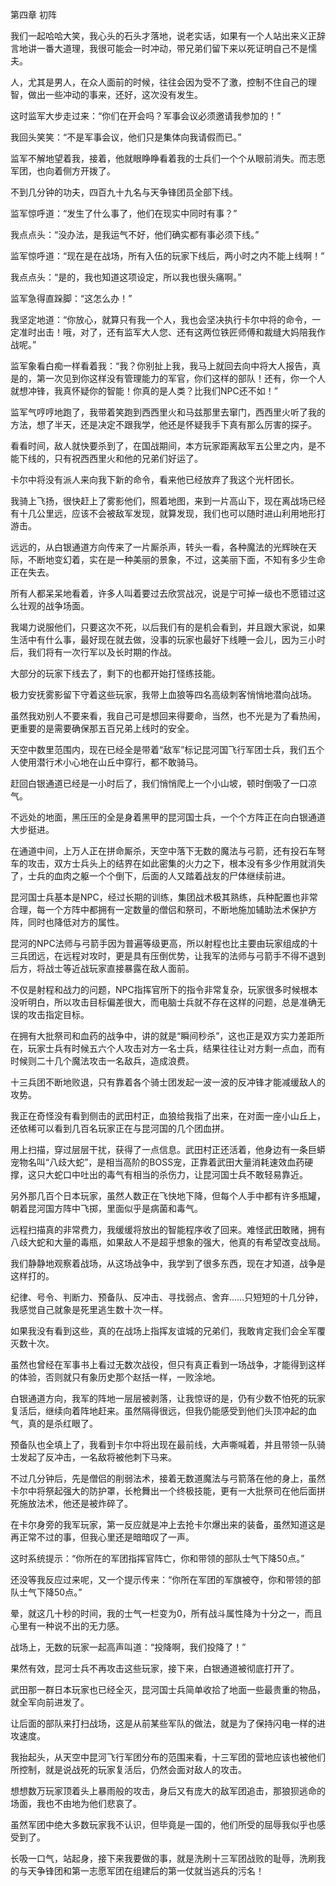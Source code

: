 第四章 初阵


我们一起哈哈大笑，我心头的石头才落地，说老实话，如果有一个人站出来义正辞言地讲一番大道理，我很可能会一时冲动，带兄弟们留下来以死证明自己不是懦夫。

人，尤其是男人，在众人面前的时候，往往会因为受不了激，控制不住自己的理智，做出一些冲动的事来，还好，这次没有发生。

这时监军大步走过来：“你们在开会吗？军事会议必须邀请我参加的！”

我回头笑笑：“不是军事会议，他们只是集体向我请假而已。”

监军不解地望着我，接着，他就眼睁睁看着我的士兵们一个个从眼前消失。而志愿军团，也向着侧方开拨了。

不到几分钟的功夫，四百九十九名与天争锋团员全部下线。

监军惊呼道：“发生了什么事了，他们在现实中同时有事？”

我点点头：“没办法，是我运气不好，他们确实都有事必须下线。”

监军惊呼道：“现在是在战场，所有入伍的玩家下线后，两小时之内不能上线啊！”

我点点头：“是的，我也知道这项设定，所以我也很头痛啊。”

监军急得直跺脚：“这怎么办！”

我坚定地道：“你放心，就算只有我一个人，我也会坚决执行卡尔中将的命令，一定准时出击！哦，对了，还有监军大人您、还有这两位铁匠师傅和裁缝大妈陪我作战呢。”

监军象看白痴一样看着我：“我？你别扯上我，我马上就回去向中将大人报告，真是的，第一次见到你这样没有管理能力的军官，你们这样的部队！还有，你一个人就想冲锋，我真怀疑你的智能！你真的是人类？比我们NPC还不如！”

监军气哼哼地跑了，我带着笑跑到西西里火和马兹那里去窜门，西西里火听了我的方法，想了半天，还是决定不跟我学，他还是怀疑我手下真有那么厉害的探子。

看看时间，敌人就快要杀到了，在国战期间，本方玩家距离敌军五公里之内，是不能下线的，只有祝西西里火和他的兄弟们好运了。

卡尔中将没有派人来向我下新的命令，看来他已经放弃了我这个光杆团长。

我骑上飞扬，很快赶上了雾影他们，照着地图，来到一片高山下，现在离战场已经有十几公里远，应该不会被敌军发现，就算发现，我们也可以随时进山利用地形打游击。

远远的，从白银通道方向传来了一片厮杀声，转头一看，各种魔法的光辉映在天际，不断地变幻着，实在是一种美丽的景象，不过，这美丽下面，不知有多少生命正在失去。

所有人都呆呆地看着，许多人叫着要过去欣赏战况，说是宁可掉一级也不愿错过这么壮观的战争场面。

我竭力说服他们，只要这次不死，以后我们有的是机会看到，并且跟大家说，如果生活中有什么事，最好现在就去做，没事的玩家也最好下线睡一会儿，因为三小时后，我们将有一次行军以及长时期的作战。

大部分的玩家下线去了，剩下的也都开始打怪练技能。

极力安抚雾影留下守着这些玩家，我带上血狼等四名高级刺客悄悄地潜向战场。

虽然我劝别人不要来看，我自己可是想回来得要命，当然，也不光是为了看热闹，更重要的是需要确保那五百兄弟上线时的安全。

天空中数里范围内，现在已经全是带着“敌军”标记昆河国飞行军团士兵，我们五个人使用潜行术小心地在山丘中穿行，都不敢骑马。

赶回白银通道已经是一小时后了，我们悄悄爬上一个小山坡，顿时倒吸了一口凉气。

不远处的地面，黑压压的全是身着黑甲的昆河国士兵，一个个方阵正在向白银通道大步挺进。

在通道中间，上万人正在拼命厮杀，天空中落下无数的魔法与弓箭，还有投石车弩车的攻击，双方士兵头上的结界在如此密集的火力之下，根本没有多少作用就消失了，士兵的血肉之躯一个个倒下，后面的人又踏着战友的尸体继续前进。

昆河国士兵基本是NPC，经过长期的训练，集团战术极其熟练，兵种配置也非常合理，每一个方阵中都拥有一定数量的僧侣和祭司，不断地施加辅助法术保护方阵，同时也降低对方的属性。

昆河的NPC法师与弓箭手因为普遍等级更高，所以射程也比主要由玩家组成的十三兵团远，在远程对攻时，更是具有压倒优势，让我军的法师与弓箭手不得不退到后方，将战士等近战玩家直接暴露在敌人面前。

不仅是射程和战力的问题，NPC指挥官所下的指令非常复杂，玩家很多时候根本没听明白，所以攻击目标偏差很大，而电脑士兵就不存在这样的问题，总是准确无误的攻击指定目标。

在拥有大批祭司和血药的战争中，讲的就是“瞬间秒杀”，这也正是双方实力差距所在，玩家士兵有时候五六个人攻击对方一名士兵，结果往往让对方剩一点血，而有时候则二十几个魔法攻击一名敌兵，造成浪费。

十三兵团不断地败退，只有靠着各个骑士团发起一波一波的反冲锋才能减缓敌人的攻势。

我正在奇怪没有看到侧击的武田村正，血狼给我指了出来，在对面一座小山丘上，还依稀可以看到几百名玩家正在与昆河国的几个团血拼。

用上扫描，穿过层层干扰，获得了一点信息。武田村正还活着，他身边有一条巨蟒宠物名叫“八歧大蛇”，是相当高阶的BOSS宠，正靠着武田大量消耗速效血药硬撑，这只大蛇口中吐出的毒气有相当的杀伤力，让昆河国士兵不敢轻易靠近。

另外那几百个日本玩家，虽然人数正在飞快地下降，但每个人手中都有许多瓶罐，朝着昆河国方阵中飞掷，里面似乎是病菌和毒气。

远程扫描真的非常费力，我缓缓将放出的智能程序收了回来。难怪武田敢赌，拥有八歧大蛇和大量的毒瓶，如果敌人不是超乎想象的强大，他真的有希望改变战局。

我们静静地观察着战场，从这场战争中，我学到了很多东西，现在才知道，战争是这样打的。

纪律、号令、判断力、预备队、反冲击、寻找弱点、舍弃……只短短的十几分钟，我感觉自己就象是死里逃生数十次一样。

如果我没有看到这些，真的在战场上指挥友谊城的兄弟们，我敢肯定我们会全军覆灭数十次。

虽然也曾经在军事书上看过无数次战役，但只有真正看到一场战争，才能得到这样的体验，否则就只有象历史那个赵括一样，一败涂地。

白银通道方向，我军的阵地一层层被剥落，让我惊讶的是，仍有少数不怕死的玩家复活后，继续向着阵地赶来。虽然隔得很远，但我仍能感受到他们头顶冲起的血气，真的是杀红眼了。

预备队也全填上了，我看到卡尔中将出现在最前线，大声嘶喊着，并且带领一队骑士发起了反冲击，一名敌将被他刺下马来。

不过几分钟后，先是僧侣的削弱法术，接着无数道魔法与弓箭落在他的身上，虽然卡尔中将祭起强大的防护罩，长枪舞出一个终极技能，更有一大批祭司在他后面拼死施放法术，他还是被炸碎了。

在卡尔身旁的我军玩家，第一反应就是冲上去抢卡尔爆出来的装备，虽然知道这是再正常不过的事，但我心里还是暗暗叹了一声。

这时系统提示：“你所在的军团指挥官阵亡，你和带领的部队士气下降50点。”

还没等我反应过来呢，又一个提示传来：“你所在军团的军旗被夺，你和带领的部队士气下降50点。”

晕，就这几十秒的时间，我的士气一栏变为0，所有战斗属性降为十分之一，而且心里有一种说不出的无力感。

战场上，无数的玩家一起高声叫道：“投降啊，我们投降了！”

果然有效，昆河士兵不再攻击这些玩家，接下来，白银通道被彻底打开了。

武田那一群日本玩家也已经全灭，昆河国士兵简单收拾了地面一些最贵重的物品，就全军向前进发了。

让后面的部队来打扫战场，这是从前某些军队的做法，就是为了保持闪电一样的进攻速度。

我抬起头，从天空中昆河飞行军团分布的范围来看，十三军团的营地应该也被他们所控制，就是说战死的玩家复活后，仍然会面对敌人的攻击。

想想数万玩家顶着头上暴雨般的攻击，身后又有庞大的敌军团追击，那狼狈逃命的场面，我也不由地为他们悲哀了。

虽然军团中绝大多数玩家我不认识，但毕竟是一国的，他们所受的屈辱我似乎也感受到了。

长吸一口气，站起身，接下来我要做的事，就是洗刷十三军团战败的耻辱，洗刷我的与天争锋团和第一志愿军团在组建后的第一仗就当逃兵的污名！





